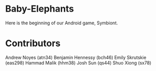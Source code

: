 Baby-Elephants
==============
Here is the beginning of our Android game, Symbiont.

Contributors
============
Andrew Noyes (atn34)
Benjamin Hennessy (bch46)
Emily Skrutskie (eas298)
Hammad Malik (hhm38)
Josh Sun (qs44)
Shuo Xiong (sx78)
